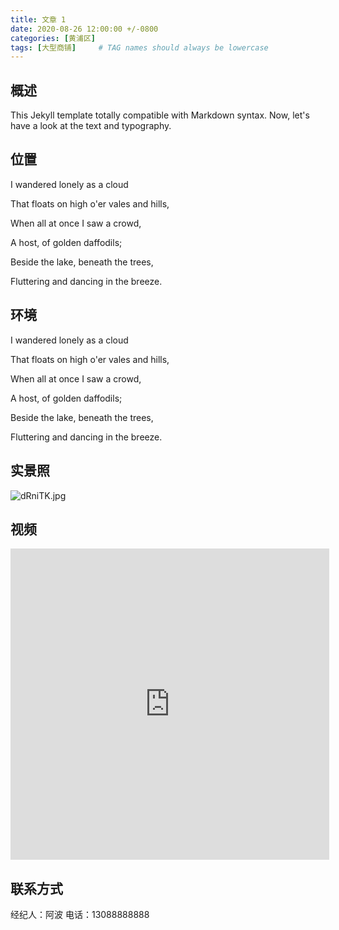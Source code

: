 ```yaml
---
title: 文章 1
date: 2020-08-26 12:00:00 +/-0800
categories: [黄浦区]
tags: [大型商铺]     # TAG names should always be lowercase
---
```


## 概述

This Jekyll template totally compatible with Markdown syntax. Now, let's have a look at the text and typography.

## 位置

I wandered lonely as a cloud

That floats on high o'er vales and hills,

When all at once I saw a crowd,

A host, of golden daffodils;

Beside the lake, beneath the trees,

Fluttering and dancing in the breeze.

## 环境

I wandered lonely as a cloud

That floats on high o'er vales and hills,

When all at once I saw a crowd,

A host, of golden daffodils;

Beside the lake, beneath the trees,

Fluttering and dancing in the breeze.


## 实景照

<img src="https://s1.ax1x.com/2020/08/26/dRniTK.jpg" alt="dRniTK.jpg" border="0" />


## 视频

<iframe height=498 width=510 src='https://player.youku.com/embed/XNDgxNDEzNjkzMg==' frameborder=0 allowfullscreen></iframe>


## 联系方式

经纪人：阿波   电话：13088888888